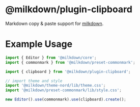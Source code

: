 # @milkdown/plugin-clipboard

Markdown copy & paste support for [milkdown](https://saul-mirone.github.io/milkdown/).

# Example Usage

```typescript
import { Editor } from '@milkdown/core';
import { commonmark } from '@milkdown/preset-commonmark';

import { clipboard } from '@milkdown/plugin-clipboard';

// import theme and style
import '@milkdown/theme-nord/lib/theme.css';
import '@milkdown/preset-commonmark/lib/style.css';

new Editor().use(commonmark).use(clipboard).create();
```
